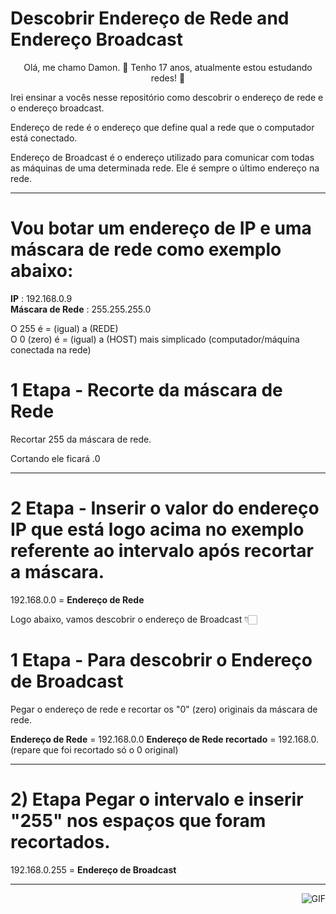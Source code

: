 # Descobrir Endereço de Rede and Endereço Broadcast

<p align="center"> Olá, me chamo Damon. 👋 
Tenho 17 anos, atualmente estou estudando redes! 📡 </p>

Irei ensinar a vocês nesse repositório como descobrir o endereço de rede e o endereço broadcast.

Endereço de rede é o endereço que define qual a rede que o computador está conectado.

Endereço de Broadcast é o endereço utilizado para comunicar com todas as máquinas de uma determinada rede. Ele é sempre o último endereço na rede. <hr>

# Vou botar um endereço de IP e uma máscara de rede como exemplo abaixo:
**IP** : 192.168.0.9 <br>
**Máscara de Rede** : 255.255.255.0

O 255 é = (igual) a (REDE) <br>
O 0 (zero) é = (igual) a (HOST) mais simplicado (computador/máquina conectada na rede)

# **1 Etapa** - Recorte da máscara de Rede

Recortar 255 da máscara de rede.

Cortando ele ficará .0 <hr>

# **2 Etapa** - Inserir o valor do endereço IP que está logo acima no exemplo referente ao intervalo após recortar a máscara.

192.168.0.0 = **Endereço de Rede**

Logo abaixo, vamos descobrir o endereço de Broadcast 👇🏻 

# **1 Etapa** - Para descobrir o Endereço de Broadcast

Pegar o endereço de rede e recortar os "0" (zero) originais da máscara de rede.

**Endereço de Rede** = 192.168.0.0
**Endereço de Rede recortado** = 192.168.0. (repare que foi recortado só o 0 original) <hr>

# **2) Etapa** Pegar o intervalo e inserir "255" nos espaços que foram recortados.

192.168.0.255 = **Endereço de Broadcast** <hr>
<img align="right" alt="GIF" src="https://images.app.goo.gl/dTpZgg8yArmZqJu89"/>
